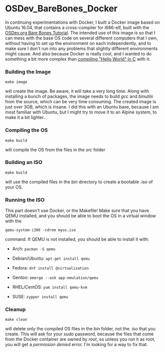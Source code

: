 # OSDev_BareBones_Docker

In continuing experimentations with Docker, I built a  Docker image based on Ubuntu 16.04, that
contains a cross-compiler for i686-elf, built with the [OSDev.org Bare Bones Tutorial](http://wiki.osdev.org/Bare_Bones).
The intended use of this image is so that I can mess with the base OS code on several different computers that I own,
without having to set up the environment on each independently, and to make sure I don't run into any problems that slightly
different environments might cause. And also because Docker is really cool, and I wanted to do something a bit more complex
than [compiling "Hello World" in C](https://github.com/zachbrennan/basicDockerCompilation) with it.

### Building the Image

```
make image
```
will create the image. Be aware, it will take a very long time. Along with installing a bunch of packages, the image needs
to build *gcc* and *binutils* from the source, which can be very time consuming. The created image is just over 3GB,
which is insane. I did this with an Ubuntu base, because I am most familiar with Ubuntu, but I might try to move it 
to an Alpine system, to make it a bit lighter.

### Compiling the OS

```
make build
```
will compile the OS from the files in the *src* folder

### Building an ISO

```
make build
```
will use the compiled files in the *bin* directory to create a bootable *.iso* of your OS.

### Running the ISO

This part doesn't use Docker, or the Makefile! Make sure that you have QEMU installed, and you should be able to boot the
OS in a virtual window with the 
```
qemu-system-i386 -cdrom myos.iso
```
command. If QEMU is not installed, you should be able to install it with:

* Arch: ```pacman -S qemu```

* Debian/Ubuntu: ```apt-get install qemu```

* Fedora: ```dnf install @virtualization```

* Gentoo: ```emerge --ask app-emulation/qemu```

* RHEL/CentOS: ```yum install qemu-kvm```

* SUSE: ```zypper install qemu```

### Cleanup

```
make clean
```
will delete only the compiled OS files in the *bin* folder, not the *.iso* that you create. This will ask for your *sudo*
password, because the files that come from the Docker container are owned by *root*, so unless you run it as root, you will 
get a *permission denied* error. I'm looking for a way to fix that.

